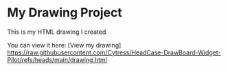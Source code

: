 # My Drawing Project

This is my HTML drawing I created.

You can view it here: [View my drawing] https://raw.githubusercontent.com/Cytress/HeadCase-DrawBoard-Widget-Pilot/refs/heads/main/drawing.html
